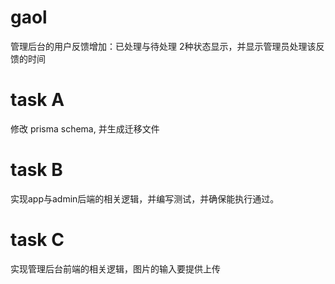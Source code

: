 # gaol

管理后台的用户反馈增加：已处理与待处理 2种状态显示，并显示管理员处理该反馈的时间

# task A

修改 prisma schema, 并生成迁移文件

# task B

实现app与admin后端的相关逻辑，并编写测试，并确保能执行通过。

# task C

实现管理后台前端的相关逻辑，图片的输入要提供上传
